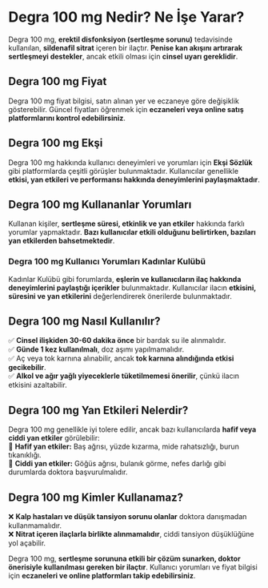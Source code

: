 # Degra 100 mg Nedir? Ne İşe Yarar?

Degra 100 mg, **erektil disfonksiyon (sertleşme sorunu)** tedavisinde kullanılan, **sildenafil sitrat** içeren bir ilaçtır. **Penise kan akışını artırarak sertleşmeyi destekler**, ancak etkili olması için **cinsel uyarı gereklidir**.  

## Degra 100 mg Fiyat  

Degra 100 mg fiyat bilgisi, satın alınan yer ve eczaneye göre değişiklik gösterebilir. Güncel fiyatları öğrenmek için **eczaneleri veya online satış platformlarını kontrol edebilirsiniz**.  

## Degra 100 mg Ekşi  

Degra 100 mg hakkında kullanıcı deneyimleri ve yorumları için **Ekşi Sözlük** gibi platformlarda çeşitli görüşler bulunmaktadır. Kullanıcılar genellikle **etkisi, yan etkileri ve performansı hakkında deneyimlerini paylaşmaktadır**.  

## Degra 100 mg Kullananlar Yorumları  

Kullanan kişiler, **sertleşme süresi, etkinlik ve yan etkiler** hakkında farklı yorumlar yapmaktadır. **Bazı kullanıcılar etkili olduğunu belirtirken, bazıları yan etkilerden bahsetmektedir**.  

### **Degra 100 mg Kullanıcı Yorumları Kadınlar Kulübü**  
Kadınlar Kulübü gibi forumlarda, **eşlerin ve kullanıcıların ilaç hakkında deneyimlerini paylaştığı içerikler** bulunmaktadır. Kullanıcılar ilacın **etkisini, süresini ve yan etkilerini** değerlendirerek önerilerde bulunmaktadır.  

## Degra 100 mg Nasıl Kullanılır?  
✅ **Cinsel ilişkiden 30-60 dakika önce** bir bardak su ile alınmalıdır.  
✅ **Günde 1 kez kullanılmalı**, doz aşımı yapılmamalıdır.  
✅ Aç veya tok karnına alınabilir, ancak **tok karnına alındığında etkisi gecikebilir**.  
✅ **Alkol ve ağır yağlı yiyeceklerle tüketilmemesi önerilir**, çünkü ilacın etkisini azaltabilir.  

## Degra 100 mg Yan Etkileri Nelerdir?  
Degra 100 mg genellikle iyi tolere edilir, ancak bazı kullanıcılarda **hafif veya ciddi yan etkiler** görülebilir:  
🔹 **Hafif yan etkiler:** Baş ağrısı, yüzde kızarma, mide rahatsızlığı, burun tıkanıklığı.  
🔹 **Ciddi yan etkiler:** Göğüs ağrısı, bulanık görme, nefes darlığı gibi durumlarda doktora başvurulmalıdır.  

## Degra 100 mg Kimler Kullanamaz?  
❌ **Kalp hastaları ve düşük tansiyon sorunu olanlar** doktora danışmadan kullanmamalıdır.  
❌ **Nitrat içeren ilaçlarla birlikte alınmamalıdır**, ciddi tansiyon düşüklüğüne yol açabilir.  

Degra 100 mg, **sertleşme sorununa etkili bir çözüm sunarken, doktor önerisiyle kullanılması gereken bir ilaçtır**. Kullanıcı yorumları ve fiyat bilgisi için **eczaneleri ve online platformları takip edebilirsiniz**.
